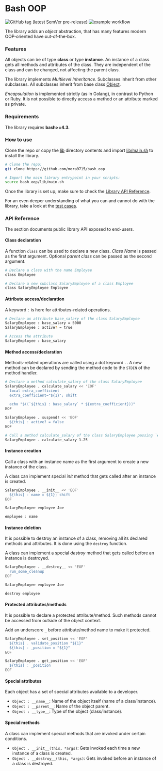 # Bash OOP
![GitHub tag (latest SemVer pre-release)](https://img.shields.io/github/v/tag/mora9715/bash_oop?include_prereleases&label=Latest%20Version) ![example workflow](https://github.com/mora9715/bash_oop/actions/workflows/main.yml/badge.svg)

The library adds an *object* abstraction, that has many features modern OOP-oriented have out-of-the-box. 

### Features
All objects can be of type **class** or type **instance**. An instance of a class gets all methods and attributes of the class. They are independent of the class and can be changed, not affecting the parent class.

The library implements *Multilevel Inheritance*. Subclasses inherit from other subclasses.
All subclasses inherit from base class [Object](./lib/classes/object.sh).

*Encapsulation* is implemented strictly (as in Golang), in contrast to Python or Ruby.
It is not possible to directly access a method or an attribute marked as private.

### Requirements
The library requires __bash>=4.3__.

### How to use
Clone the repo or copy the [lib](./lib) directory contents and import [lib/main.sh](lib/main.sh) to install the library.
```bash
# Clone the repo:
git clone https://github.com/mora9715/bash_oop

# Import the main library entrypoint in your scripts:
source bash_oop/lib/main.sh
```

Once the library is set up, make sure to check the [Library API Reference](#api-reference).

For an even deeper understanding of what you can and cannot do with the library, take a look at the [test cases](./test/).

### API Reference
The section documents public library API exposed to end-users.

#### Class declaration
A function `class` can be used to declare a new class. *Class Name* is passed as the first argument. Optional *parent class* can be passed as the second argument.

```bash
# Declare a class with the name Employee
class Employee

# Declare a new subclass SalaryEmployee of a class Employee
class SalaryEmployee Employee
```

#### Attribute access/declaration
A keyword `:` is here for attributes-related operations. 

```bash
# Declare an attribute base_salary of the class SalaryEmployee
SalaryEmployee : base_salary = 5000
SalaryEmployee : active? = true

# Access the attribute
SalaryEmployee : base_salary
```

#### Method access/declaration
Methods-related operations are called using a dot keyword `.`.
A new method can be declared by sending the method code to the `STDIN` of the method handler.
```bash
# Declare a method calculate_salary of the class SalaryEmployee
SalaryEmployee . calculate_salary << 'EOF'
  local extra_coefficient
  extra_coefficient="${1}"; shift
  
  echo "$((`${this} : base_salary` * ${extra_coefficient}))"
EOF

SalaryEmployee . suspend! << 'EOF'
  ${this} : active? = false
EOF

# Call a method calculate_salary of the class SalaryEmployee passing `extra_coefficient` argument
SalaryEmployee . calculate_salary 1.25
```

#### Instance creation
Call a class with an instance name as the first argument to create a new instance of the class.

A class can implement special _init_ method that gets called after an instance is created. 
```bash
SalaryEmployee . __init__ << 'EOF'
  ${this} : name = ${1}; shift
EOF

SalaryEmployee employee Joe

employee : name
```

#### Instance deletion
It is possible to destroy an instance of a class, removing all its declared methods and attributes. It is done using the `destroy` function.

A class can implement a special _destroy_ method that gets called before an instance is destroyed.

```bash
SalaryEmployee . __destroy__ << 'EOF'
  run_some_cleanup
EOF

SalaryEmployee employee Joe

destroy employee
```

#### Protected attributes/methods
It is possible to declare a protected attribute/method. Such methods cannot be accessed from outside of the object context.

Add an underscore `_` before attribute/method name to make it protected.

```bash
SalaryEmployee . set_position << 'EOF'
  ${this} . validate_position "${1}"
  ${this} : _position = "${1}"
EOF

SalaryEmployee . get_position << 'EOF'
  ${this} : _position
EOF
```

#### Special attributes

Each object has a set of special attributes available to a developer.

* `Object : __name__`: Name of the object itself (name of a class/instance).
* `Object : __parent__`: Name of the object parent.
* `Object : __type__`: Type of the object (class/instance).

#### Special methods

A class can implement special methods that are invoked under certain conditions.

* `Object . __init__(this, *args)`: Gets invoked each time a new instance of a class is created.
* `Object . __destroy__(this, *args)`: Gets invoked before an instance of a class is destroyed.

